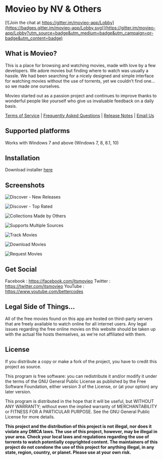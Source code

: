# Movieo by NV & Others

[![Join the chat at https://gitter.im/movieo-app/Lobby](https://badges.gitter.im/movieo-app/Lobby.svg)](https://gitter.im/movieo-app/Lobby?utm_source=badge&utm_medium=badge&utm_campaign=pr-badge&utm_content=badge)

## What is Movieo?

This is a place for browsing and watching movies, made with love by a few developers. We adore movies but finding where to watch was usually a hassle. We had been searching for a nicely designed and simple interface for watching movies without the use of torrents, yet we couldn’t find one… so we made one ourselves.

Movieo started out as a passion project and continues to improve thanks to wonderful people like yourself who give us invaluable feedback on a daily basis.

[Terms of Service](http://movieo.info/more/tos.html) | [Frequently Asked Questions](http://movieo.info/more/faq.html) | [Release Notes](http://movieo.info/more/release-notes.html) | [Email Us](mailto:hi@movieo.info)

## Supported platforms
Works with Windows 7 and above (Windows 7, 8, 8.1, 10)

## Installation
Download installer [here](http://movieo.info/movieo-setup.zip)

## Screenshots
![Discover - New Releases](https://dl.dropbox.com/s/8e9eej5472ug746/Movieo%20-%20New%20Releases.png?dl=0)

![Discover - Top Rated](https://dl.dropbox.com/s/blcisomugg0clsl/Movieo%20-%20Top%20Rated.png?dl=0)

![Collections Made by Others](https://dl.dropbox.com/s/f7nxnu52q2speoa/Movieo%20-%20Collections.png?dl=0)

![Supports Multiple Sources](https://dl.dropbox.com/s/elcgjm5bc4ath52/Movieo%20-%20Available%20Streams.png?dl=0)

![Track Movies](https://dl.dropbox.com/s/je9y9ssncj8mt42/Movieo%20-%20Library.png?dl=0)

![Download Movies](https://dl.dropbox.com/s/ynlfzdh1kpxifjg/Movieo%20-%20Download%20Movies.png?dl=0)

![Request Movies](https://dl.dropbox.com/s/v4fcg12fiil0dah/Movieo%20-%20Request%20Movie.png?dl=0)

## Get Social
Facebook : https://facebook.com/itsmovieo
Twitter : https://twitter.com/itsmovieo
YouTube : https://www.youtube.com/bettercodes

## Legal Side of Things...
All of the free movies found on this app are hosted on third-party servers that are freely available to watch online for all internet users. Any legal issues regarding the free online movies on this website should be taken up with the actual file hosts themselves, as we're not affiliated with them.

## License
If you distribute a copy or make a fork of the project, you have to credit this project as source.

This program is free software: you can redistribute it and/or modify it under the terms of the GNU General Public License as published by the Free Software Foundation, either version 3 of the License, or (at your option) any later version.

This program is distributed in the hope that it will be useful, but WITHOUT ANY WARRANTY; without even the implied warranty of MERCHANTABILITY or FITNESS FOR A PARTICULAR PURPOSE. See the GNU General Public License for more details.

**This project and the distribution of this project is not illegal, nor does it violate any DMCA laws. The use of this project, however, may be illegal in your area. Check your local laws and regulations regarding the use of torrents to watch potentially copyrighted content. The maintainers of this project do not condone the use of this project for anything illegal, in any state, region, country, or planet. Please use at your own risk.**
